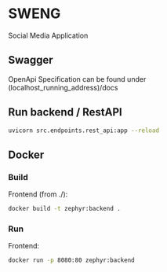 # SWENG
Social Media Application

## Swagger
OpenApi Specification can be found under (localhost_running_address)/docs

## Run backend / RestAPI
```bash
uvicorn src.endpoints.rest_api:app --reload
```

## Docker
### Build
Frontend (from ./):
```bash
docker build -t zephyr:backend .
```
### Run
Frontend:
```bash
docker run -p 8080:80 zephyr:backend
```
